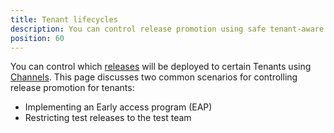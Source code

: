 ```yaml
---
title: Tenant lifecycles
description: You can control release promotion using safe tenant-aware lifecycles.
position: 60
---
```


You can control which [releases](/docs/releases/index.md) will be deployed to certain Tenants using [Channels](/docs/releases/channels/index.md). This page discusses two common scenarios for controlling release promotion for tenants:

- Implementing an Early access program (EAP)
- Restricting test releases to the test team